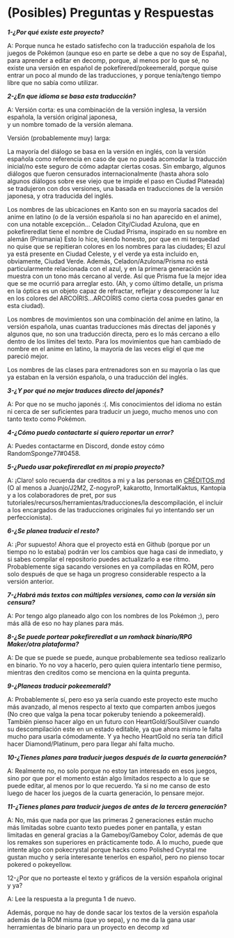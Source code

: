 # (Posibles) Preguntas y Respuestas

***1-¿Por qué existe este proyecto?***

A: Porque nunca he estado satisfecho con la traducción española de los juegos de Pokémon 
(aunque eso en parte se debe a que no soy de España), para aprender a editar en decomp,
porque, al menos por lo que sé, no existe una versión en español de pokefirered/pokeemerald, 
porque quise entrar un poco al mundo de las traducciones, y porque tenía/tengo tiempo libre que no sabía como utilizar.


***2-¿En que idioma se basa esta traducción?***

A: Versión corta: es una combinación de la versión inglesa, la versión española, la versión original japonesa,  
y un nombre tomado de la versión alemana. 

Versión (probablemente muy) larga:

La mayoría del diálogo se basa en la versión en inglés, con la versión española como referencia en caso de que 
no pueda acomodar la traducción inicial/no este seguro de cómo adaptar ciertas cosas. Sin embargo, algunos diálogos
que fueron censurados internacionalmente 
(hasta ahora solo algunos diálogos sobre ese viejo que te impide el paso en Ciudad Plateada) se tradujeron con dos versiones, 
una basada en traducciones de la versión japonesa, y otra traducida del inglés.

Los nombres de las ubicaciones en Kanto son en su mayoría sacados del anime en latino 
(o de la versión española si no han aparecido en el anime), con una notable excepción...
Celadon City/Ciudad Azulona, que en pokefireredlat tiene el nombre de Ciudad Prisma, inspirado en su nombre en alemán (Prismania)
Esto lo hice, siendo honesto, por que en mi terquedad no quise que se repitieran colores en los nombres para las ciudades;
El azul ya está presente en Ciudad Celeste, y el verde ya esta incluido en, obviamente, Ciudad Verde.
Además, Celadon/Azulona/Prisma no está particularmente relacionada con el azul, y en la primera generación
se muestra con un tono más cercano al verde. Así que Prisma fue la mejor idea que se me ocurrió para arreglar esto. 
(Ah, y como último detalle, un prisma en la óptica es un objeto capaz de refractar, reflejar y descomponer la luz 
en los colores del ARCOÍRIS...ARCOÍRIS como cierta cosa puedes ganar en esta ciudad).

Los nombres de movimientos son una combinación del anime en latino, la versión española, unas cuantas traducciones más
directas del japonés y algunos que, no son una traducción directa, pero es lo más cercano a ello dentro de los límites del texto.
Para los movimientos que han cambiado de nombre en el anime en latino, la mayoría de las veces eligí el que me pareció mejor.

Los nombres de las clases para entrenadores son en su mayoría o las que ya estaban en la versión española, o una traducción
del inglés.


***3-¿Y por qué no mejor traduces directo del japonés?***

A: Por que no se mucho japonés :(. Mis conocimientos del idioma no están ni cerca de ser suficientes para traducir un juego,
mucho menos uno con tanto texto como Pokémon.


***4-¿Cómo puedo contactarte si quiero reportar un error?***

A: Puedes contactarme en Discord, donde estoy cómo RandomSponge77#0458.


***5-¿Puedo usar pokefireredlat en mi propio proyecto?***

A: ¡Claro! solo recuerda dar creditos a mi y a las personas en [CRÉDITOS.md](CRÉDITOS.md)
(O al menos a Juanjo/J2M2, Z-nogyroP, kakarotto, InmortalKaktus, Kantopia y a los colaboradores de pret,
por sus tutoriales/recursos/herramientas/traducciones/la descompilación, el incluir a los encargados de las traducciones originales 
fui yo intentando ser un perfeccionista).


***6-¿Se planea traducir el resto?***

A: ¡Por supuesto! Ahora que el proyecto está en Github (porque por un tiempo no lo estaba) podrán ver los cambios que haga casi de inmediato,
y si sabes compilar el repositorio puedes actualizarlo a ese ritmo. Probablemente siga sacando versiones en ya compiladas en ROM,
pero solo después de que se haga un progreso considerable respecto a la versión anterior.


***7-¿Habrá más textos con múltiples versiones, como con la versión sin censura?***

A: Por tengo algo planeado algo con los nombres de los Pokémon ;), pero más allá de eso no hay planes para más.


***8-¿Se puede portear pokefireredlat a un romhack binario/RPG Maker/otra plataforma?***

A: De que se puede se puede, aunque probablemente sea tedioso realizarlo en binario. Yo no voy a hacerlo, pero quien quiera
intentarlo tiene permiso, mientras den creditos como se menciona en la quinta pregunta.


***9-¿Planeas traducir pokeemerald?***

A: Probablemente sí, pero eso ya sería cuando este proyecto este mucho más avanzado, al menos respecto al texto que comparten
ambos juegos (No creo que valga la pena tocar pokeruby teniendo a pokeemerald).
También pienso hacer algo en un futuro con HeartGold/SoulSilver cuando su descompilación este en un estado editable, 
ya que ahora mismo le falta mucho para usarla cómodamente. Y ya hecho HeartGold no sería tan dificíl hacer Diamond/Platinum, 
pero para llegar ahí falta mucho.


***10-¿Tienes planes para traducir juegos después de la cuarta generación?***

A: Realmente no, no solo porque no estoy tan interesado en esos juegos, sino por que por el momento están algo limitados respecto
a lo que se puede editar, al menos por lo que recuerdo.
Ya si no me canso de esto luego de hacer los juegos de la cuarta generación, lo pensare mejor.


***11-¿Tienes planes para traducir juegos de antes de la tercera generación?***

A: No, más que nada por que las primeras 2 generaciones están mucho más limitadas sobre cuanto texto puedes poner en pantalla,
y estan limitadas en general gracias a la Gameboy/Gameboy Color, además de que los remakes son superiores en prácticamente todo.
A lo mucho, puede que intente algo con pokecrystal porque hacks como Polished Crystal me gustan mucho 
y sería interesante tenerlos en español, pero no pienso tocar pokered o pokeyellow.










12-¿Por que no porteaste el texto y gráficos de la versión española original y ya?

A: Lee la respuesta a la pregunta 1 de nuevo.
 
Además, porque no hay de donde sacar los textos de la versión española además de la ROM misma (que yo sepa),
y no me da la gana usar herramientas de binario para un proyecto en decomp xd
